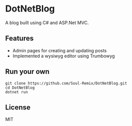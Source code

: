 # DotNetBlog

A blog built using C# and ASP.Net MVC.

## Features
- Admin pages for creating and updating posts
- Implemented a wysiwyg editor using Trumbowyg

## Run your own
```
git clone https://github.com/Soul-Remix/DotNetBlog.git
cd DotNetBlog
dotnet run
```

## License
MIT
